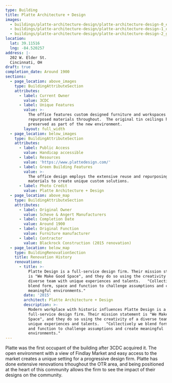 ```yaml
---
type: Building
title: Platte Architecture + Design
images:
  - buildings/platte-architecture-design/platte-architecture-design-0_efesbe
  - buildings/platte-architecture-design/platte-architecture-design-1_oldvle
  - buildings/platte-architecture-design/platte-architecture-design-2_g6ylq1
location:
  lat: 39.11516
  lng: -84.520257
address: |-
  202 W. Elder St.
  Cincinnati, OH
draft: true
completion_date: Around 1900
sections:
  - page_location: above_images
    type: BuildingAttributeSection
    attributes:
      - label: Current Owner
        value: 3CDC
      - label: Unique Features
        value: >-
          The office features custom designed furniture and workspaces using
          repurposed materials throughout.  The original tin ceilings have been
          preserved as part of the new environment.
        layout: full_width
  - page_location: below_images
    type: BuildingAttributeSection
    attributes:
      - label: Public Access
        value: Handicap accessible
      - label: Resources
        value: 'https://www.plattedesign.com/'
      - label: Green Building Features
        value: >-
          The office design employs the extensive reuse and repurposing of
          materials to create unique custom solutions.
      - label: Photo Credit
        value: Platte Architecture + Design
  - page_location: above_map
    type: BuildingAttributeSection
    attributes:
      - label: Original Owner
        value: Scheve & Angert Manufacturers
      - label: Completion Date
        value: Around 1900
      - label: Original Function
        value: Furniture manufacturer
      - label: Contractor
        value: Blackrock Construction (2015 renovation)
  - page_location: below_map
    type: BuildingRenovationSection
    title: Renovation History
    renovations:
      - title: >-
          Platte Design is a full-service design firm. Their mission statement
          is "We Make Good Space", and they do so using the creativity of a
          diverse team with unique experiences and talents.   "Collectively we
          blend form, space and function to challenge assumptions and create
          meaningful environments."
        date: '2015'
        architect: Platte Architecture + Design
        description: >-
          Modern workplace with historic influences Platte Design is a
          full-service design firm. Their mission statement is "We Make Good
          Space", and they do so using the creativity of a diverse team with
          unique experiences and talents.   "Collectively we blend form, space
          and function to challenge assumptions and create meaningful
          environments."
---
```


Platte was the first occupant of the building after 3CDC acquired it. The open environment with a view of Findlay Market and easy access to the market creates a unique setting for a progressive design firm. Platte has done extensive renovations trhoughout the OTR area, and being positioned at the heart of this community allows the firm to see the impact of their designs on the community.
